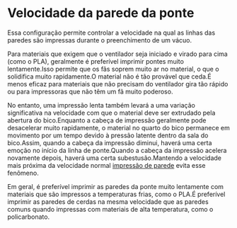 Velocidade da parede da ponte
====
Essa configuração permite controlar a velocidade na qual as linhas das paredes são impressas durante o preenchimento de um vácuo.

Para materiais que exigem que o ventilador seja iniciado e virado para cima (como o PLA), geralmente é preferível imprimir pontes muito lentamente.Isso permite que os fãs soprem muito ar no material, o que o solidifica muito rapidamente.O material não é tão provável que ceda.É menos eficaz para materiais que não precisam do ventilador gira tão rápido ou para impressoras que não têm um fã muito poderoso.

No entanto, uma impressão lenta também levará a uma variação significativa na velocidade com que o material deve ser extrudado pela abertura do bico.Enquanto a cabeça de impressão geralmente pode desacelerar muito rapidamente, o material no quarto do bico permanece em movimento por um tempo devido à pressão latente dentro da sala do bico.Assim, quando a cabeça da impressão diminui, haverá uma certa emoção no início da linha de ponte.Quando a cabeça da impressão acelera novamente depois, haverá uma certa subestusão.Mantendo a velocidade mais próxima da velocidade normal [impressão de parede](../Speed/Speed_Wall.md) evita esse fenômeno.

Em geral, é preferível imprimir as paredes da ponte muito lentamente com materiais que são impressos a temperaturas frias, como o PLA.É preferível imprimir as paredes de cerdas na mesma velocidade que as paredes comuns quando impressas com materiais de alta temperatura, como o policarbonato.